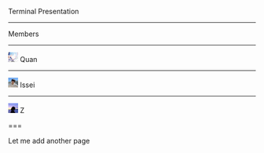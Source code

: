 <bhr>Terminal Presentation</bhr>

---

<bhr>Members</bhr>

---

![q](quan.png)
Quan

---

![i](issei.png)
Issei

---

![z](z.png)
Z

===

Let me add another page
